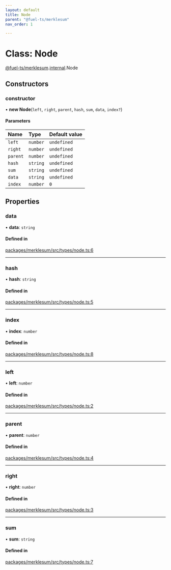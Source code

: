 ```yaml
---
layout: default
title: Node
parent: "@fuel-ts/merklesum"
nav_order: 1

---
```


# Class: Node

[@fuel-ts/merklesum](../index.md).[internal](../namespaces/internal.md).Node

## Constructors

### constructor

• **new Node**(`left`, `right`, `parent`, `hash`, `sum`, `data`, `index?`)

#### Parameters

| Name | Type | Default value |
| :------ | :------ | :------ |
| `left` | `number` | `undefined` |
| `right` | `number` | `undefined` |
| `parent` | `number` | `undefined` |
| `hash` | `string` | `undefined` |
| `sum` | `string` | `undefined` |
| `data` | `string` | `undefined` |
| `index` | `number` | `0` |

## Properties

### data

• **data**: `string`

#### Defined in

[packages/merklesum/src/types/node.ts:6](https://github.com/FuelLabs/fuels-ts/blob/master/packages/merklesum/src/types/node.ts#L6)

___

### hash

• **hash**: `string`

#### Defined in

[packages/merklesum/src/types/node.ts:5](https://github.com/FuelLabs/fuels-ts/blob/master/packages/merklesum/src/types/node.ts#L5)

___

### index

• **index**: `number`

#### Defined in

[packages/merklesum/src/types/node.ts:8](https://github.com/FuelLabs/fuels-ts/blob/master/packages/merklesum/src/types/node.ts#L8)

___

### left

• **left**: `number`

#### Defined in

[packages/merklesum/src/types/node.ts:2](https://github.com/FuelLabs/fuels-ts/blob/master/packages/merklesum/src/types/node.ts#L2)

___

### parent

• **parent**: `number`

#### Defined in

[packages/merklesum/src/types/node.ts:4](https://github.com/FuelLabs/fuels-ts/blob/master/packages/merklesum/src/types/node.ts#L4)

___

### right

• **right**: `number`

#### Defined in

[packages/merklesum/src/types/node.ts:3](https://github.com/FuelLabs/fuels-ts/blob/master/packages/merklesum/src/types/node.ts#L3)

___

### sum

• **sum**: `string`

#### Defined in

[packages/merklesum/src/types/node.ts:7](https://github.com/FuelLabs/fuels-ts/blob/master/packages/merklesum/src/types/node.ts#L7)
